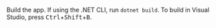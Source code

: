 Build the app. If using the .NET CLI, run `dotnet build`. To build in Visual Studio, press <kbd>Ctrl</kbd>+<kbd>Shift</kbd>+<kbd>B</kbd>.
